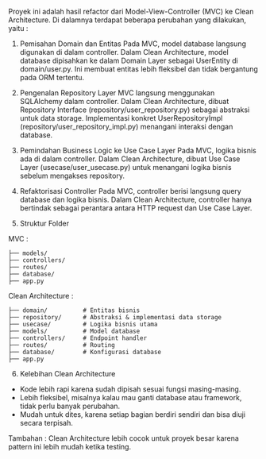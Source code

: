 Proyek ini adalah hasil refactor dari Model-View-Controller (MVC) ke Clean Architecture. Di dalamnya terdapat beberapa perubahan yang dilakukan, yaitu :

1. Pemisahan Domain dan Entitas
Pada MVC, model database langsung digunakan di dalam controller.
Dalam Clean Architecture, model database dipisahkan ke dalam Domain Layer sebagai UserEntity di domain/user.py. Ini membuat entitas lebih fleksibel dan tidak bergantung pada ORM tertentu.

2. Pengenalan Repository Layer
MVC langsung menggunakan SQLAlchemy dalam controller.
Dalam Clean Architecture, dibuat Repository Interface (repository/user_repository.py) sebagai abstraksi untuk data storage.
Implementasi konkret UserRepositoryImpl (repository/user_repository_impl.py) menangani interaksi dengan database.

3. Pemindahan Business Logic ke Use Case Layer
Pada MVC, logika bisnis ada di dalam controller.
Dalam Clean Architecture, dibuat Use Case Layer (usecase/user_usecase.py) untuk menangani logika bisnis sebelum mengakses repository.

4. Refaktorisasi Controller
Pada MVC, controller berisi langsung query database dan logika bisnis.
Dalam Clean Architecture, controller hanya bertindak sebagai perantara antara HTTP request dan Use Case Layer.

5. Struktur Folder

MVC :
``` backend_architecture/
├── models/
├── controllers/
├── routes/
├── database/
├── app.py
```
Clean Architecture :
``` backend_architecture/
├── domain/          # Entitas bisnis
├── repository/      # Abstraksi & implementasi data storage
├── usecase/         # Logika bisnis utama
├── models/          # Model database
├── controllers/     # Endpoint handler
├── routes/          # Routing
├── database/        # Konfigurasi database
├── app.py
```
6. Kelebihan Clean Architecture
- Kode lebih rapi karena sudah dipisah sesuai fungsi masing-masing.
- Lebih fleksibel, misalnya kalau mau ganti database atau framework, tidak perlu banyak perubahan.
- Mudah untuk dites, karena setiap bagian berdiri sendiri dan bisa diuji secara terpisah.

Tambahan : Clean Architecture lebih cocok untuk proyek besar karena pattern ini lebih mudah ketika testing.
